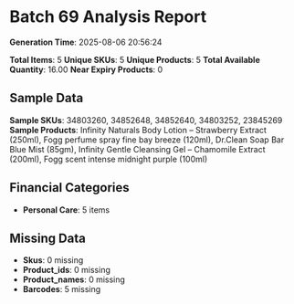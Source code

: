 # Batch 69 Analysis Report

**Generation Time**: 2025-08-06 20:56:24

**Total Items**: 5
**Unique SKUs**: 5
**Unique Products**: 5
**Total Available Quantity**: 16.00
**Near Expiry Products**: 0

## Sample Data
**Sample SKUs**: 34803260, 34852648, 34852640, 34803252, 23845269
**Sample Products**: Infinity Naturals Body Lotion – Strawberry Extract (250ml), Fogg perfume spray fine bay breeze (120ml), Dr.Clean Soap Bar Blue Mist (85gm), Infinity Gentle Cleansing Gel – Chamomile Extract (200ml), Fogg scent intense midnight purple (100ml)

## Financial Categories
- **Personal Care**: 5 items

## Missing Data
- **Skus**: 0 missing
- **Product_ids**: 0 missing
- **Product_names**: 0 missing
- **Barcodes**: 5 missing
